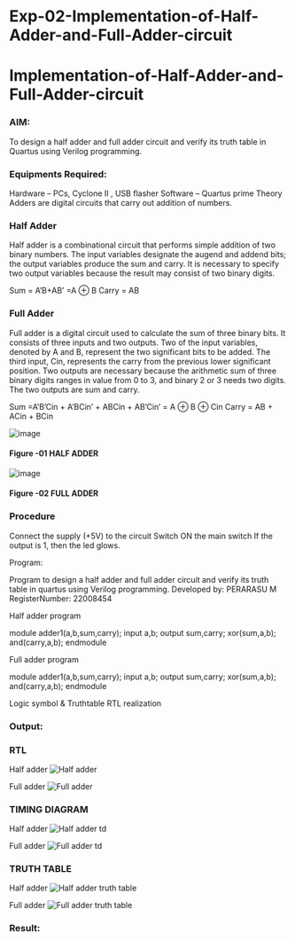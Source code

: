 # Exp-02-Implementation-of-Half-Adder-and-Full-Adder-circuit

# Implementation-of-Half-Adder-and-Full-Adder-circuit
### AIM:
To design a half adder and full adder circuit and verify its truth table in Quartus using Verilog programming.

### Equipments Required:
Hardware – PCs, Cyclone II , USB flasher
Software – Quartus prime
Theory
Adders are digital circuits that carry out addition of numbers.

### Half Adder
Half adder is a combinational circuit that performs simple addition of two binary numbers. The input variables designate the augend and addend bits; the output variables produce the sum and carry. It is necessary to specify two output variables because the result may consist of two binary digits.

Sum = A’B+AB’ =A ⊕ B Carry = AB

### Full Adder
Full adder is a digital circuit used to calculate the sum of three binary bits. It consists of three inputs and two outputs. Two of the input variables, denoted by A and B, represent the two significant bits to be added. The third input, Cin, represents the carry from the previous lower significant position. Two outputs are necessary because the arithmetic sum of three binary digits ranges in value from 0 to 3, and binary 2 or 3 needs two digits. The two outputs are sum and carry.

Sum =A’B’Cin + A’BCin’ + ABCin + AB’Cin’ = A ⊕ B ⊕ Cin Carry = AB + ACin + BCin

 ![image](https://user-images.githubusercontent.com/36288975/163552156-a13e5a56-c638-4110-97d9-8896907c8d25.png)

#### Figure -01 HALF ADDER 


![image](https://user-images.githubusercontent.com/36288975/163552057-b3547877-6d07-45b4-b7e0-bcfebfad9e1d.png)

#### Figure -02 FULL ADDER 

### Procedure

Connect the supply (+5V) to the circuit
Switch ON the main switch
If the output is 1, then the led glows.

Program:

Program to design a half adder and full adder circuit and verify its truth table in quartus using Verilog programming.
Developed by: PERARASU M
RegisterNumber:  22008454

Half adder program

module adder1(a,b,sum,carry);
input a,b;
output sum,carry;
xor(sum,a,b);
and(carry,a,b);
endmodule

Full adder program 

module adder1(a,b,sum,carry);
input a,b;
output sum,carry;
xor(sum,a,b);
and(carry,a,b);
endmodule

Logic symbol & Truthtable
RTL realization

### Output:
### RTL
Half adder
![Half adder](https://user-images.githubusercontent.com/118348589/210588055-d5328757-73f8-42c9-b82e-2ac375817926.jpg)

Full adder 
![Full adder](https://user-images.githubusercontent.com/118348589/210588332-f694322a-a47a-4054-9caa-602f61ae89ee.jpg)

### TIMING DIAGRAM
Half adder 
![Half adder td](https://user-images.githubusercontent.com/118348589/210589248-8847ca08-87f0-4b81-b890-70d6e5577279.jpg)

Full adder 
![Full adder td](https://user-images.githubusercontent.com/118348589/210589528-7d79da0e-1e5c-48f1-a3b5-e89aad050009.jpg)


### TRUTH TABLE 
Half adder 
![Half adder truth table](https://user-images.githubusercontent.com/118348589/210590465-2038b7d6-ad4c-4905-875b-44b641f60374.jpg)

Full adder 
![Full adder truth table ](https://user-images.githubusercontent.com/118348589/210590419-83d9b43c-8461-4425-b42c-7f301615368d.jpg)


### Result:
